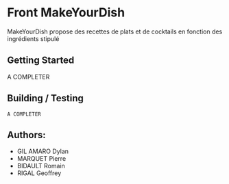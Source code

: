 # Front MakeYourDish

MakeYourDish propose des recettes de plats et de cocktails en fonction des ingrédients stipulé

## Getting Started

A COMPLETER

## Building / Testing

```
A COMPLETER
```

## Authors:
* GIL AMARO Dylan
* MARQUET Pierre
* BIDAULT Romain
* RIGAL Geoffrey
